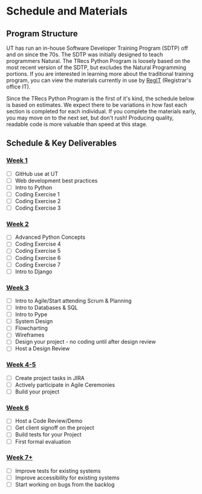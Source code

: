 # Schedule and Materials

## Program Structure
UT has run an in-house Software Developer Training Program (SDTP) off and on since the 70s. The SDTP was initially designed to teach programmers Natural. The TRecs Python Program is loosely based on the most recent version of the SDTP, but excludes the Natural Programming portions. If you are interested in learning more about the traditional training program, you can view the materials currently in use by [RegIT](https://wikis.utexas.edu/display/training2020/Trainee+Area) (Registrar's office IT).

Since the TRecs Python Program is the first of it's kind, the schedule below is based on estimates. We expect there to be variations in how fast each section is completed for each individual. If you complete the materials early, you may move on to the next set, but don't rush! Producing quality, readable code is more valuable than speed at this stage.

## Schedule & Key Deliverables

### [Week 1](/Schedule-and-Materials/week1.md)
- [ ] GitHub use at UT
- [ ] Web development best practices
- [ ] Intro to Python
- [ ] Coding Exercise 1
- [ ] Coding Exercise 2
- [ ] Coding Exercise 3

### [Week 2](/Schedule-and-Materials/week2.md)
- [ ] Advanced Python Concepts
- [ ] Coding Exercise 4
- [ ] Coding Exercise 5
- [ ] Coding Exercise 6
- [ ] Coding Exercise 7
- [ ] Intro to Django

### [Week 3](/Schedule-and-Materials/week3.md)
- [ ] Intro to Agile/Start attending Scrum & Planning
- [ ] Intro to Databases & SQL
- [ ] Intro to Pype
- [ ] System Design
- [ ] Flowcharting
- [ ] Wireframes
- [ ] Design your project - no coding until after design review
- [ ] Host a Design Review

### [Week 4-5](/Schedule-and-Materials/week4-5.md)
- [ ] Create project tasks in JIRA
- [ ] Actively participate in Agile Ceremonies
- [ ] Build your project

### [Week 6](/Schedule-and-Materials/week6.md)
- [ ] Host a Code Review/Demo
- [ ] Get client signoff on the project
- [ ] Build tests for your Project
- [ ] First formal evaluation

### [Week 7+](/Schedule-and-Materials/week7.md)
- [ ] Improve tests for existing systems
- [ ] Improve accessibility for existing systems
- [ ] Start working on bugs from the backlog

